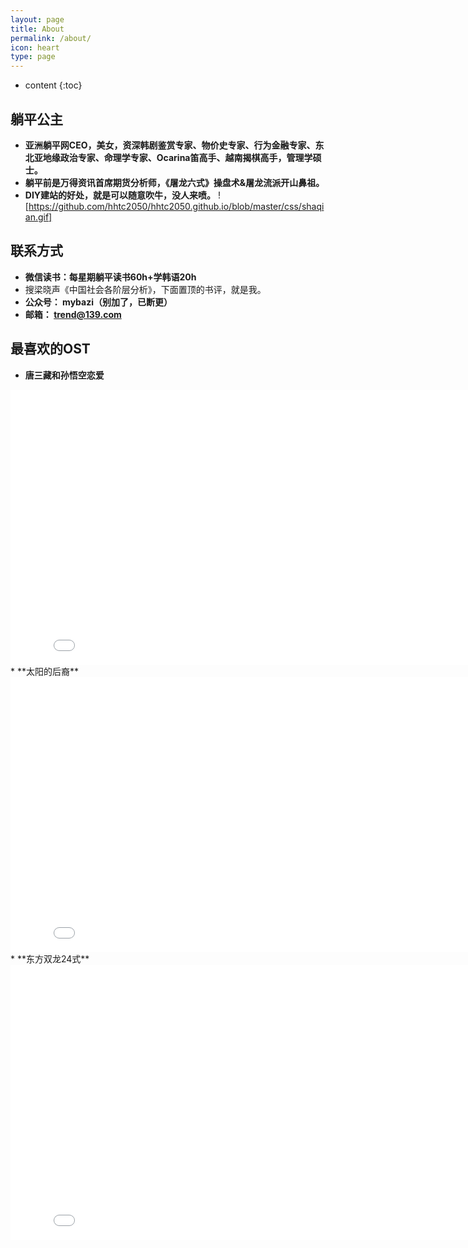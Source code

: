 ```yaml
---
layout: page
title: About
permalink: /about/
icon: heart
type: page
---
```


* content
{:toc}

## 躺平公主
* **亚洲躺平网CEO，美女，资深韩剧鉴赏专家、物价史专家、行为金融专家、东北亚地缘政治专家、命理学专家、Ocarina笛高手、越南揭棋高手，管理学硕士。**
* **躺平前是万得资讯首席期货分析师，《屠龙六式》操盘术&屠龙流派开山鼻祖。**
* **DIY建站的好处，就是可以随意吹牛，没人来喷。**
![https://github.com/hhtc2050/hhtc2050.github.io/blob/master/css/shaqian.gif]
## 联系方式
* **微信读书：每星期躺平读书60h+学韩语20h**
* 搜梁晓声《中国社会各阶层分析》，下面置顶的书评，就是我。
* **公众号： mybazi（别加了，已断更）**
* **邮箱： trend@139.com**
## 最喜欢的OST
* **唐三藏和孙悟空恋爱**
<iframe frameborder="0" width="825" height="440" iframe src="//player.bilibili.com/player.html?aid=18808058&bvid=BV1vW411e7Z7&cid=30675519&page=1" scrolling="no" border="0" frameborder="no" framespacing="0" allowfullscreen="true"> </iframe>
* **太阳的后裔**
<iframe frameborder="0" width="825" height="440" iframe src="//player.bilibili.com/player.html?aid=11780926&bvid=BV1ux411r7jD&cid=19454279&page=1" scrolling="no" border="0" frameborder="no" framespacing="0" allowfullscreen="true"> </iframe>
* **东方双龙24式**
<iframe frameborder="0" width="825" height="440" iframe src="//player.bilibili.com/player.html?aid=13192056&bvid=BV1bx411n7fx&cid=21634899&page=1" scrolling="no" border="0" frameborder="no" framespacing="0" allowfullscreen="true"> </iframe>
